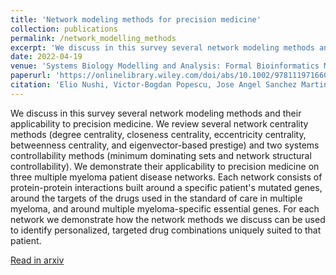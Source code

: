 ```yaml
---
title: 'Network modeling methods for precision medicine'
collection: publications
permalink: /network_modelling_methods
excerpt: 'We discuss in this survey several network modeling methods and their applicability to precision medicine. We review several network centrality methods (degree centrality, closeness centrality, eccentricity centrality, betweenness centrality, and eigenvector-based prestige) and two systems controllability methods (minimum dominating sets and network structural controllability). We demonstrate their applicability to precision medicine on three multiple myeloma patient disease networks.'
date: 2022-04-19
venue: 'Systems Biology Modelling and Analysis: Formal Bioinformatics Methods and Tools'
paperurl: 'https://onlinelibrary.wiley.com/doi/abs/10.1002/9781119716600.ch10'
citation: 'Elio Nushi, Victor-Bogdan Popescu, Jose Angel Sanchez Martin, Sergiu Ivanov, Eugen Czeizler, Ion Petre. "Network modeling methods for precision medicine" <i>Systems Biology Modelling and Analysis: Formal Bioinformatics Methods and Tools, 2022.</i>'
---
```


We discuss in this survey several network modeling methods and their applicability to precision medicine. We review several network centrality methods (degree centrality, closeness centrality, eccentricity centrality, betweenness centrality, and eigenvector-based prestige) and two systems controllability methods (minimum dominating sets and network structural controllability). We demonstrate their applicability to precision medicine on three multiple myeloma patient disease networks. Each network consists of protein-protein interactions built around a specific patient's mutated genes, around the targets of the drugs used in the standard of care in multiple myeloma, and around multiple myeloma-specific essential genes. For each network we demonstrate how the network methods we discuss can be used to identify personalized, targeted drug combinations uniquely suited to that patient.

[Read in arxiv](https://arxiv.org/abs/2104.09206)




